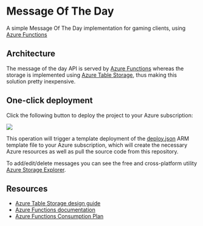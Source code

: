 # Message Of The Day

A simple Message Of The Day implementation for gaming clients, using [Azure Functions](https://functions.azure.com)

## Architecture

The message of the day API is served by [Azure Functions](https://functions.azure.com) whereas the storage is implemented using [Azure Table Storage](https://azure.microsoft.com/en-us/services/storage/tables/), thus making this solution pretty inexpensive.

## One-click deployment

Click the following button to deploy the project to your Azure subscription:

<a href="https://portal.azure.com/#create/Microsoft.Template/uri/https%3A%2F%2Fraw.githubusercontent.com%2Fdgkanatsios%2FMessageOfTheDay%2Fmaster%2Fdeploy.json" target="_blank"><img src="http://azuredeploy.net/deploybutton.png"/></a>

This operation will trigger a template deployment of the [deploy.json](deploy.json) ARM template file to your Azure subscription, which will create the necessary Azure resources as well as pull the source code from this repository. 

To add/edit/delete messages you can see the free and cross-platform utility [Azure Storage Explorer](https://azure.microsoft.com/en-us/features/storage-explorer/).

## Resources

- [Azure Table Storage design guide](https://docs.microsoft.com/en-us/azure/cosmos-db/table-storage-design-guide)
- [Azure Functions documentation](https://docs.microsoft.com/en-us/azure/azure-functions/)
- [Azure Functions Consumption Plan](https://docs.microsoft.com/en-us/azure/azure-functions/functions-scale#consumption-plan)